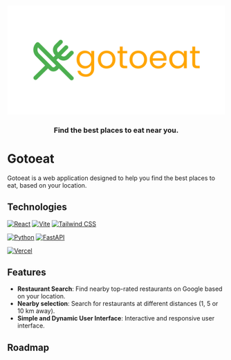 <div align="center">

![Banner](./images/banner.png)

### **Find the best places to eat near you.**

</div>

# Gotoeat

Gotoeat is a web application designed to help you find the best places to eat, based on your location.

## Technologies

[![React](https://img.shields.io/badge/React-61DAFB?style=for-the-badge&logo=react&logoColor=white&labelColor=101010)](https://reactjs.org/)
[![Vite](https://img.shields.io/badge/Vite-646CFF?style=for-the-badge&logo=vite&logoColor=white&labelColor=101010)](https://vitejs.dev/)
[![Tailwind CSS](https://img.shields.io/badge/Tailwind_CSS-38B2AC?style=for-the-badge&logo=tailwind-css&logoColor=white&labelColor=101010)](https://tailwindcss.com/)

[![Python](https://img.shields.io/badge/Python-yellow?style=for-the-badge&logo=python&logoColor=white&labelColor=101010)](https://python.org)
[![FastAPI](https://img.shields.io/badge/FastAPI-009688?style=for-the-badge&logo=fastapi&logoColor=white&labelColor=101010)](https://python.org)

[![Vercel](https://img.shields.io/badge/Vercel-000000?style=for-the-badge&logo=vercel&logoColor=white&labelColor=101010)](https://vercel.com/)


## Features

- **Restaurant Search**: Find nearby top-rated restaurants on Google based on your location.
- **Nearby selection**: Search for restaurants at different distances (1, 5 or 10 km away).
- **Simple and Dynamic User Interface**: Interactive and responsive user interface.

## Roadmap

